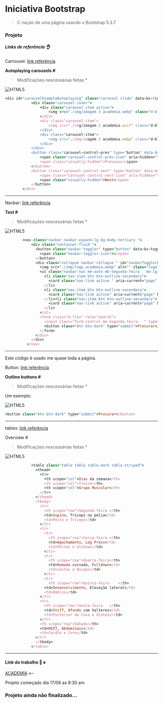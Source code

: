 # Iniciativa Bootstrap
> C riaçâo de uma página usando o Bootstrap 5.3.7

### Projeto

##### Links de referência :ok_hand:

Carrousel: [link referência](https://getbootstrap.com/docs/5.3/components/carousel/ )

**Autoplaying carousels #**
> Modificações nescessárias feitas *

![HTML5](https://img.shields.io/badge/html5-%23E34F26.svg?style=for-the-badge&logo=html5&logoColor=white)

```ruby
<div id="carouselExampleAutoplaying" class="carousel slide" data-bs-ride="carousel">
            <div class="carousel-inner">
                <div class="carousel-item active">
                    <img src="./img/imagem 3 academia.webp" class="d-block w-100" alt="...">
                </div>
                <div class="carousel-item">
                    <img src="./img/imagem 2 academia.avif" class="d-block w-100" alt="...">
                </div>
                <div class="carousel-item">
                    <img src="./img/imagem 1 academia.webp" class="d-block w-100" alt="...">
                </div>
            </div>
            <button class="carousel-control-prev" type="button" data-bs-target="#carouselExampleAutoplaying" data-bs-slide="prev">
                <span class="carousel-control-prev-icon" aria-hidden="true"></span>
                <span class="visually-hidden">Previous</span>
            </button>
            <button class="carousel-control-next" type="button" data-bs-target="#carouselExampleAutoplaying" data-bs-slide="next">
                <span class="carousel-control-next-icon" aria-hidden="true"></span>
                <span class="visually-hidden">Next</span>
            </button>
        </div>
```

---

Navbar: [link referência](https://getbootstrap.com/docs/5.0/components/navbar/#supported-content)

**Text #**
> Modificações nescessárias feitas *

![HTML5](https://img.shields.io/badge/html5-%23E34F26.svg?style=for-the-badge&logo=html5&logoColor=white)

```ruby
        <nav class="navbar navbar-expand-lg bg-body-tertiary ">
            <div class="container-fluid ">
              <button class="navbar-toggler" type="button" data-bs-toggle="collapse" data-bs-target="#navbarTogglerDemo01" aria-controls="navbarTogglerDemo01" aria-expanded="false" aria-label="Toggle navigation">
                <span class="navbar-toggler-icon"></span>
              </button>
              <div class="collapse navbar-collapse " id="navbarTogglerDemo01">
                <img src="./img/logo_academia.webp" alt="" class="logo">
                <ul class="navbar-nav me-auto mb-Segunda-feira	 mb-lg-0 ">
                  <li class="nav-item btn btn-outline-secondary">
                    <card class="nav-link active " aria-current="page" href="#">Ver planos</card>
                  </li>
                  <li class="nav-item btn btn-outline-secondary">
                    <card class="nav-link active" aria-current="page" href="#">Fale conosco</card>
                  </li><li class="nav-item btn btn-outline-secondary">
                    <card class="nav-link active" aria-current="page" href="#">Cadastre-se</card>
                  </li>
                </ul>
                <form class="d-flex" role="search">
                  <input class="form-control me-Segunda-feira	" type="search" placeholder="Search" aria-label="Search"/>
                  <button class="btn btn-dark" type="submit">Procurar</button>
                </form>
              </div>
            </div>
          </nav>
```
---

Este código é usado me quase toda a página.

Button: [link referência](https://getbootstrap.com/docs/5.0/components/buttons/)

**Outline buttons #**
> Modificações nescessárias feitas *

Um exemplo:

![HTML5](https://img.shields.io/badge/html5-%23E34F26.svg?style=for-the-badge&logo=html5&logoColor=white)

```ruby
<button class="btn btn-dark" type="submit">Procurar</button>

```

---

tables: [link referência](https://getbootstrap.com/docs/5.0/content/tables/)

Overview #
> Modificações nescessárias feitas *

![HTML5](https://img.shields.io/badge/html5-%23E34F26.svg?style=for-the-badge&logo=html5&logoColor=white)
```ruby
            <table class="table table table-dark table-striped">
              <thead>
                <tr>
                  <th scope="col">Dias da semana</th>
                  <th scope="col">Treino</th>
                  <th scope="col">Grupo Muscular</th>
                </tr>
              </thead>
              <tbody>
                <tr>
                  <th scope="row">Segunda-feira	</th>
                  <td>Supino, Tríceps na polia</td>
                  <td>Peito e Tríceps</td>        
                </tr>
                <tr>
                  <tr>
                    <th scope="row">terça-feira	</th>
                    <td>Agachamento, Leg Press</td>
                    <td>Pernas e Glúteos</td>
                  </tr>
                  <tr>
                    <th scope="row">Quarta-feira</th>
                    <td>Remada curvada, Pulldown</td>
                    <td>Costas e Bíceps</td>                
                  </tr>
                  <tr>
                    <th scope="row">Quinta-feira	</th>
                  <td>Desenvolvimento, Elevação lateral</td>
                  <td>Ombros</td>              
                </tr>
                <tr>
                  <th scope="row">Sexta-feira	</th>
                  <td>Stiff, Afundo com halteres</td>
                  <td>Posterior de Coxa e Glúteos</td>              
                </tr>
                <th scope="row">Sábado</th>
                <td>HIIT, Abdominais</td>
                <td>Cardio e Core</td>
              </tr>
              </tbody>
            </table>
```

----
#### Link do trabalho 	:ghost: :skull:
[ACADEMIA](https://brian-loop.github.io/Iniciativa_Bootstrap/)     <--

Projeto começado dia 17/06 as 8:30 am

### Projeto ainda não finalizado...